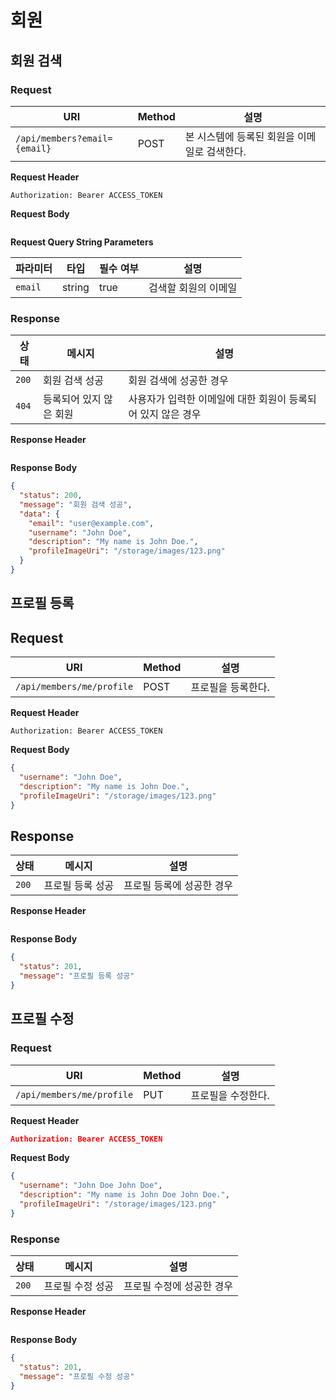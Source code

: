 # 회원

## 회원 검색

### Request

| URI | Method | 설명 |
|-----|--------|------|
|`/api/members?email={email}`|POST|본 시스템에 등록된 회원을 이메일로 검색한다.|

**Request Header**

```
Authorization: Bearer ACCESS_TOKEN
```

**Request Body**

```json
```

**Request Query String Parameters**

| 파라미터 | 타입 | 필수 여부 | 설명 |
|-----------|------|----------|------|
|`email`|string|true|검색할 회원의 이메일|

### Response

| 상태 | 메시지 | 설명 |
|-----|--------|------|
|`200`|회원 검색 성공|회원 검색에 성공한 경우|
|`404`|등록되어 있지 않은 회원|사용자가 입력한 이메일에 대한 회원이 등록되어 있지 않은 경우|

**Response Header**

```
```

**Response Body**

```json
{
  "status": 200,
  "message": "회원 검색 성공",
  "data": {
    "email": "user@example.com",
    "username": "John Doe",
    "description": "My name is John Doe.",
    "profileImageUri": "/storage/images/123.png"
  }
}
```

## 프로필 등록

## Request

| URI | Method | 설명 |
|-----|--------|------|
|`/api/members/me/profile`|POST|프로필을 등록한다.|

**Request Header**

```
Authorization: Bearer ACCESS_TOKEN
```

**Request Body**

```json
{ 
  "username": "John Doe",
  "description": "My name is John Doe.",
  "profileImageUri": "/storage/images/123.png"
}
```

## Response

| 상태 | 메시지 | 설명 |
|-----|--------|------|
|`200`|프로필 등록 성공|프로필 등록에 성공한 경우|

**Response Header**

```
```

**Response Body**

```json
{
  "status": 201,
  "message": "프로필 등록 성공"
}
```

## 프로필 수정

### Request

| URI | Method | 설명 |
|-----|--------|------|
|`/api/members/me/profile`|PUT|프로필을 수정한다.|

**Request Header**

```json
Authorization: Bearer ACCESS_TOKEN
```

**Request Body**

```json
{ 
  "username": "John Doe John Doe",
  "description": "My name is John Doe John Doe.",
  "profileImageUri": "/storage/images/123.png"
}
```

### Response

| 상태 | 메시지 | 설명 |
|-----|--------|------|
|`200`|프로필 수정 성공|프로필 수정에 성공한 경우|

**Response Header**

```
```

**Response Body**

```json
{
  "status": 201,
  "message": "프로필 수정 성공"
}
```